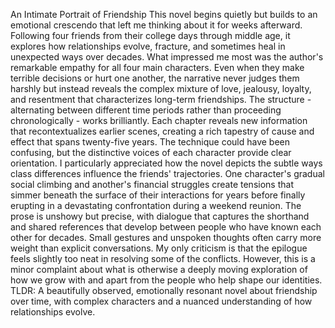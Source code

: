 An Intimate Portrait of Friendship
This novel begins quietly but builds to an emotional crescendo that left me thinking about it for weeks afterward. Following four friends from their college days through middle age, it explores how relationships evolve, fracture, and sometimes heal in unexpected ways over decades.
What impressed me most was the author's remarkable empathy for all four main characters. Even when they make terrible decisions or hurt one another, the narrative never judges them harshly but instead reveals the complex mixture of love, jealousy, loyalty, and resentment that characterizes long-term friendships.
The structure - alternating between different time periods rather than proceeding chronologically - works brilliantly. Each chapter reveals new information that recontextualizes earlier scenes, creating a rich tapestry of cause and effect that spans twenty-five years. The technique could have been confusing, but the distinctive voices of each character provide clear orientation.
I particularly appreciated how the novel depicts the subtle ways class differences influence the friends' trajectories. One character's gradual social climbing and another's financial struggles create tensions that simmer beneath the surface of their interactions for years before finally erupting in a devastating confrontation during a weekend reunion.
The prose is unshowy but precise, with dialogue that captures the shorthand and shared references that develop between people who have known each other for decades. Small gestures and unspoken thoughts often carry more weight than explicit conversations.
My only criticism is that the epilogue feels slightly too neat in resolving some of the conflicts. However, this is a minor complaint about what is otherwise a deeply moving exploration of how we grow with and apart from the people who help shape our identities.
TLDR: A beautifully observed, emotionally resonant novel about friendship over time, with complex characters and a nuanced understanding of how relationships evolve.